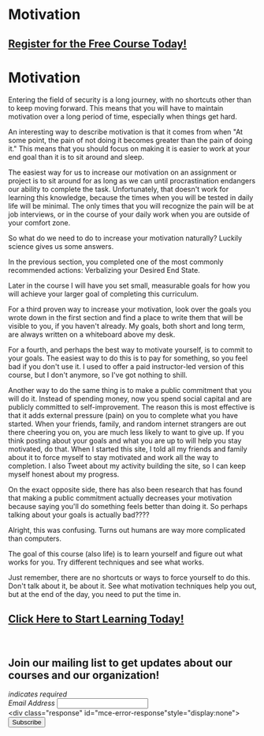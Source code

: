 # Motivation
##  [Register for the Free Course Today!](https://roppers.thinkific.com/courses/computing-fundamentals)
# Motivation
Entering the field of security is a long journey, with no shortcuts other than to keep moving forward. This means that you will have to maintain motivation over a long period of time, especially when things get hard.

An interesting way to describe motivation is that it comes from when "At some point, the pain of not doing it becomes greater than the pain of doing it." This means that you should focus on making it is easier to work at your end goal than it is to sit around and sleep.

The easiest way for us to increase our motivation on an assignment or project is to sit around for as long as we can until procrastination endangers our ability to complete the task. Unfortunately, that doesn't work for learning this knowledge, because the times when you will be tested in daily life will be minimal. The only times that you will recognize the pain will be at job interviews, or in the course of your daily work when you are outside of your comfort zone.

So what do we need to do to increase your motivation naturally? Luckily science gives us some answers.

In the previous section, you completed one of the most commonly recommended actions: Verbalizing your Desired End State.

Later in the course I will have you set small, measurable goals for how you will achieve your larger goal of completing this curriculum.

For a third proven way to increase your motivation, look over the goals you wrote down in the first section and find a place to write them that will be visible to you, if you haven't already. My goals, both short and long term, are always written on a whiteboard above my desk.

For a fourth, and perhaps the best way to motivate yourself, is to commit to your goals. The easiest way to do this is to pay for something, so you feel bad if you don't use it. I used to offer a paid instructor-led version of this course, but I don't anymore, so I've got nothing to shill.

Another way to do the same thing is to make a public commitment that you will do it. Instead of spending money, now you spend social capital and are publicly committed to self-improvement. The reason this is most effective is that it adds external pressure (pain) on you to complete what you have started. When your friends, family, and random internet strangers are out there cheering you on, you are much less likely to want to give up. If you think posting about your goals and what you are up to will help you stay motivated, do that. When I started this site, I told all my friends and family about it to force myself to stay motivated and work all the way to completion. I also Tweet about my activity building the site, so I can keep myself honest about my progress.

On the exact opposite side, there has also been research that has found that making a public commitment actually decreases your motivation because saying you'll do something feels better than doing it. So perhaps talking about your goals is actually bad???? 

Alright, this was confusing. Turns out humans are way more complicated than computers. 

The goal of this course (also life) is to learn yourself and figure out what works for you. Try different techniques and see what works. 

Just remember, there are no shortcuts or ways to force yourself to do this. Don't talk about it, be about it. See what motivation techniques help you out, but at the end of the day, you need to put the time in.

##  [Click Here to Start Learning Today!](https://roppers.thinkific.com/courses/computing-fundamentals)
<br><div id="mc_embed_signup"><form action="https://gmail.us5.list-manage.com/subscribe/post?u=4d03cc5db483966f7e0fe17cc&amp;id=8d9620c4b7" method="post" id="mc-embedded-subscribe-form" name="mc-embedded-subscribe-form" class="validate" target="_blank" novalidate>  <div id="mc_embed_signup_scroll"><h2>Join our mailing list to get updates about our courses and our organization!</h2><div class="indicates-required"><span class="asterisk">*</span> indicates required</div><div class="mc-field-group">	<label for="mce-EMAIL">Email Address  <span class="asterisk">*</span></label>	<input type="email" value="" name="EMAIL" class="required email" id="mce-EMAIL"></div>	<div id="mce-responses" class="clear">		<div class="response" id="mce-error-response"style="display:none"></div>		<div class="response" id="mce-success-response" style="display:none"></div>	</div>    <!-- real people should not fill this in and expect good things - do not remove this or risk form bot signups-->    <div style="position: absolute; left: -5000px;" aria-hidden="true"><input type="text" name="b_4d03cc5db483966f7e0fe17cc_8d9620c4b7" tabindex="-1" value=""></div>    <div class="clear"><input type="submit" value="Subscribe" name="subscribe" id="mc-embedded-subscribe" class="button"></div>    </div></form></div><script type="text/javascript" src="//s3.amazonaws.com/downloads.mailchimp.com/js/mc-validate.js"></script><script type="text/javascript">(function($) {window.fnames = new Array(); window.ftypes = newArray();fnames[0]="EMAIL";ftypes[0]="email";}(jQuery));var $mcj = jQuery.noConflict(true);</script><!--End mc_embed_signup-->
